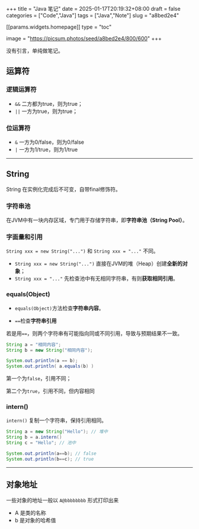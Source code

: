 +++
title = "Java 笔记"
date = 2025-01-17T20:19:32+08:00
draft = false
categories = ["Code","Java"]
tags = ["Java","Note"]
slug = "a8bed2e4"

[[params.widgets.homepage]]
    type = "toc"

image = "https://picsum.photos/seed/a8bed2e4/800/600"
+++

没有引言，单纯做笔记。

<!--more-->

## 运算符

### 逻辑运算符
 - `&&` 二方都为true，则为true；
 - `||` 一方为true，则为true；

### 位运算符
 - `&` 一方为0/false，则为0/false
 - `|` 一方为1/true，则为1/true

---

## String

String 在实例化完成后不可变，自带final修饰符。

### 字符串池

在JVM中有一块内存区域，专门用于存储字符串，即**字符串池（String Pool）**。

### 字面量和引用

`String xxx = new String("...")`
和
`String xxx = "..."`
不同。

 - `String xxx = new String("...")` 直接在JVM的堆（Heap）创建**全新的对象**；
 - `String xxx = "..."` 先检查池中有无相同字符串，有则**获取相同引用**。

### equals(Object)

- `equals(Object)`方法检查**字符串内容**。

- `==`检查**字符串引用**

若是用`==`，则两个字符串有可能指向同或不同引用，导致与预期结果不一致。

```Java
String a = "相同内容";
String b = new String("相同内容");

System.out.println(a == b); 
System.out.println( a.equals(b) )
```

第一个为`false`，引用不同；

第二个为`true`，引用不同，但内容相同

### intern()

`intern()` 复制一个字符串，保持引用相同。

```Java
String a = new String("Hello"); // 堆中
String b = a.intern()
String c = "Hello"; // 池中

System.out.println(a==b); // false
System.out.println(b==c); // true
```

---

## 对象地址

一些对象的地址一般以 `A@bbbbbbbb` 形式打印出来
 - A 是类的名称
 - b 是对象的哈希值